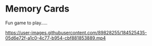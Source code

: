 # Memory Cards
Fun game to play.....


https://user-images.githubusercontent.com/89828255/184525435-05d6e72f-a1c0-4c77-b954-cbf881853889.mp4


